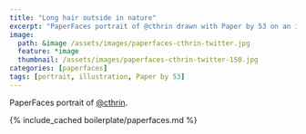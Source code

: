 ```yaml
---
title: "Long hair outside in nature"
excerpt: "PaperFaces portrait of @cthrin drawn with Paper by 53 on an iPad."
image: 
  path: &image /assets/images/paperfaces-cthrin-twitter.jpg 
  feature: *image
  thumbnail: /assets/images/paperfaces-cthrin-twitter-150.jpg
categories: [paperfaces]
tags: [portrait, illustration, Paper by 53]
---
```


PaperFaces portrait of [@cthrin](https://twitter.com/cthrin).

{% include_cached boilerplate/paperfaces.md %}
